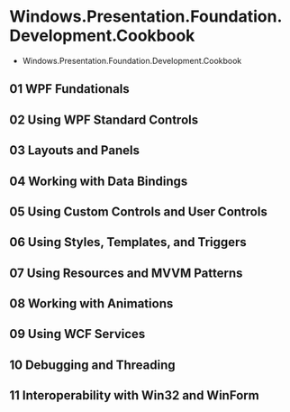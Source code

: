 # Windows.Presentation.Foundation.Development.Cookbook
- Windows.Presentation.Foundation.Development.Cookbook

## 01 WPF Fundationals

## 02 Using WPF Standard Controls

## 03 Layouts and Panels

## 04 Working with Data Bindings

## 05 Using Custom Controls and User Controls

## 06 Using Styles, Templates, and Triggers

## 07 Using Resources and MVVM Patterns

## 08 Working with Animations

## 09 Using WCF Services

## 10 Debugging and Threading

## 11 Interoperability with Win32 and WinForm